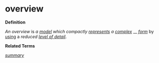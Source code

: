 # overview

**Definition**

_An overview_ is _a_ [_model_](https://github.com/gcassel/Modular-Organization-Terminology/blob/master/terms/model.md) _which compactly_ [_represents_](https://github.com/gcassel/Modular-Organization-Terminology/blob/master/terms/represent.md) _a_ [_complex_](https://github.com/gcassel/Modular-Organization-Terminology/blob/master/terms/complex.md) __ [_form_](https://github.com/gcassel/Modular-Organization-Terminology/blob/master/terms/form.md) by [using](https://github.com/gcassel/Modular-Organization-Terminology/blob/master/terms/use.md) a _reduced_ [_level of detail_](https://github.com/gcassel/Modular-Organization-Terminology/blob/master/terms/level-of-detail.md).

**Related Terms**

[_summary_](https://github.com/gcassel/Modular-Organization-Terminology/blob/master/terms/summary.md)
